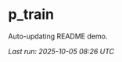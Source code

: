 # p_train

Auto-updating README demo.

<!--START_SECTION:status-->
_Last run: 2025-10-05 08:26 UTC_
<!--END_SECTION:status-->






































































































































































































































































































































































































































































































































































































































































































































































































































































































































































































